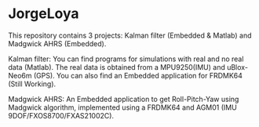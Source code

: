 # JorgeLoya
This repository contains 3 projects: Kalman filter (Embedded & Matlab) and Madgwick AHRS (Embedded).

Kalman filter: You can find programs for simulations with real and no real data (Matlab). The real data is obtained from a MPU9250(IMU) and uBlox-Neo6m (GPS). You can also find an Embedded application for FRDMK64 (Still Working).

Madgwick AHRS: An Embedded application to get Roll-Pitch-Yaw using Madgwick algorithm, implemented using a FRDMK64 and AGM01 (IMU 9DOF/FXOS8700/FXAS21002C).
